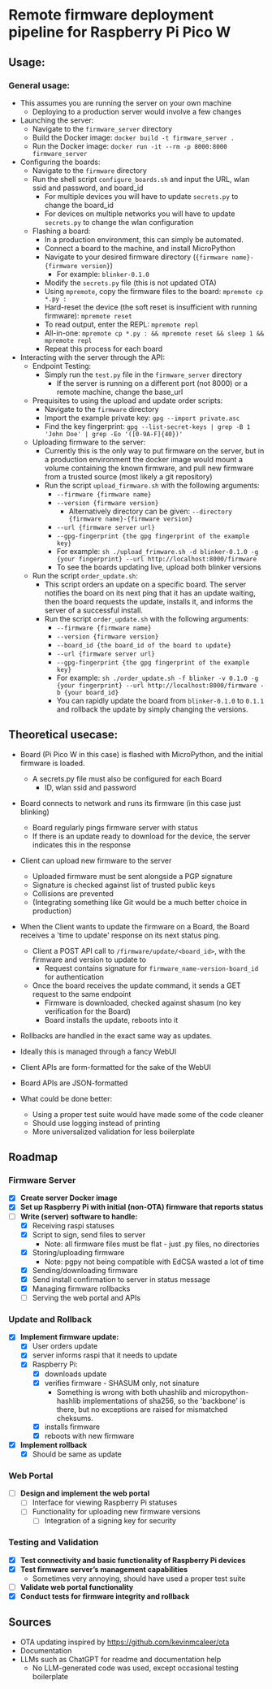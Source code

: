 # Remote firmware deployment pipeline for Raspberry Pi Pico W

## Usage:

### General usage:
- This assumes you are running the server on your own machine
  - Deploying to a production server would involve a few changes
- Launching the server:
  - Navigate to the `firmware_server` directory
  - Build the Docker image: `docker build -t firmware_server .`
  - Run the Docker image: `docker run -it --rm -p 8000:8000 firmware_server`
- Configuring the boards:
  - Navigate to the `firmware` directory
  - Run the shell script `configure_boards.sh` and input the URL, wlan ssid and password, and board_id
    - For multiple devices you will have to update `secrets.py` to change the board_id
    - For devices on multiple networks you will have to update `secrets.py` to change the wlan configuration
  - Flashing a board:
    - In a production environment, this can simply be automated.
    - Connect a board to the machine, and install MicroPython
    - Navigate to your desired firmware directory (`{firmware name}-{firmware version}`)
      - For example: `blinker-0.1.0`
    - Modify the `secrets.py` file (this is not updated OTA)
    - Using `mpremote`, copy the firmware files to the board: `mpremote cp *.py :`
    - Hard-reset the device (the soft reset is insufficient with running firmware): `mpremote reset`
    - To read output, enter the REPL: `mpremote repl`
    - All-in-one: `mpremote cp *.py : && mpremote reset && sleep 1 && mpremote repl`
    - Repeat this process for each board
- Interacting with the server through the API:
  - Endpoint Testing:
    - Simply run the `test.py` file in the `firmware_server` directory
      - If the server is running on a different port (not 8000) or a remote machine, change the base_url
  - Prequisites to using the upload and update order scripts:
    - Navigate to the `firmware` directory
    - Import the example private key: `gpg --import private.asc`
    - Find the key fingerprint: `gpg --list-secret-keys | grep -B 1 'John Doe' | grep -Eo '([0-9A-F]{40})'`
  - Uploading firmware to the server: 
    - Currently this is the only way to put firmware on the server,
      but in a production environment the docker image would mount a volume containing the known
      firmware, and pull new firmware from a trusted source (most likely a git repository)
    - Run the script `upload_firmware.sh` with the following arguments: 
      - `--firmware {firmware name}`
      - `--version {firmware version}`
        - Alternatively directory can be given: `--directory {firmware name}-{firmware version}`
      - `--url {firmware server url}`
      - `--gpg-fingerprint {the gpg fingerprint of the example key}`
      - For example: `sh ./upload_frimware.sh -d blinker-0.1.0 -g {your fingerprint}
        --url http://localhost:8000/firmware`
      - To see the boards updating live, upload both blinker versions
  - Run the script `order_update.sh`:
    - This script orders an update on a specific board. The server notifies the board on its
      next ping that it has an update waiting, then the board requests the update, installs it,
      and informs the server of a successful install.
    - Run the script `order_update.sh` with the following arguments:
      - `--firmware {firmware name}`
      - `--version {firmware version}`
      - `--board_id {the board_id of the board to update}`
      - `--url {firmware server url}`
      - `--gpg-fingerprint {the gpg fingerprint of the example key}`
      - For example: `sh ./order_update.sh -f blinker -v 0.1.0 -g {your fingerprint}
        --url http://localhost:8000/firmware -b {your board_id}`
      - You can rapidly update the board from `blinker-0.1.0` to `0.1.1` and rollback the update
        by simply changing the versions.

## Theoretical usecase:
- Board (Pi Pico W in this case) is flashed with MicroPython, and the initial firmware is loaded.
  - A secrets.py file must also be configured for each Board
    - ID, wlan ssid and password
- Board connects to network and runs its firmware (in this case just blinking)
  - Board regularly pings firmware server with status
  - If there is an update ready to download for the device,
    the server indicates this in the response
- Client can upload new firmware to the server
  - Uploaded firmware must be sent alongside a PGP signature
  - Signature is checked against list of trusted public keys
  - Collisions are prevented
  - (Integrating something like Git would be a much better choice in production)
- When the Client wants to update the firmware on a Board, the Board receives a 'time to update'
  response on its next status ping.
  - Client a POST API call to `/firmware/update/<board_id>`,
    with the firmware and version to update to
    - Request contains signature for `firmware_name-version-board_id` for authentication
  - Once the board receives the update command, it sends a GET request to the same endpoint
    - Firmware is downloaded, checked against shasum (no key verification for the Board)
    - Board installs the update, reboots into it
- Rollbacks are handled in the exact same way as updates.
- Ideally this is managed through a fancy WebUI

- Client APIs are form-formatted for the sake of the WebUI
- Board APIs are JSON-formatted

- What could be done better:
  - Using a proper test suite would have made some of the code cleaner
  - Should use logging instead of printing
  - More universalized validation for less boilerplate

## Roadmap

### Firmware Server

- [x] **Create server Docker image**
- [x] **Set up Raspberry Pi with initial (non-OTA) firmware that reports status**
- [ ] **Write (server) software to handle:**
  - [x] Receiving raspi statuses
  - [x] Script to sign, send files to server
    - Note: all firmware files must be flat - just .py files, no directories
  - [x] Storing/uploading firmware
    - Note: pgpy not being compatible with EdCSA wasted a lot of time
  - [x] Sending/downloading firmware
  - [x] Send install confirmation to server in status message
  - [x] Managing firmware rollbacks
  - [ ] Serving the web portal and APIs

### Update and Rollback

- [x] **Implement firmware update:**
  - [x] User orders update
  - [x] server informs raspi that it needs to update
  - [x] Raspberry Pi:
    - [x] downloads update
    - [x] verifies firmware - SHASUM only, not sinature
      - Something is wrong with both uhashlib and micropython-hashlib
        implementations of sha256, so the 'backbone' is there,
        but no exceptions are raised for mismatched cheksums.
    - [x] installs firmware
    - [x] reboots with new firmware
- [x] **Implement rollback**
  - [x] Should be same as update

### Web Portal

- [ ] **Design and implement the web portal**
  - [ ] Interface for viewing Raspberry Pi statuses
  - [ ] Functionality for uploading new firmware versions
    - [ ] Integration of a signing key for security

### Testing and Validation

- [x] **Test connectivity and basic functionality of Raspberry Pi devices**
- [x] **Test firmware server’s management capabilities**
  - Sometimes very annoying, should have used a proper test suite
- [ ] **Validate web portal functionality**
- [x] **Conduct tests for firmware integrity and rollback**

## Sources
- OTA updating inspired by https://github.com/kevinmcaleer/ota
- Documentation
- LLMs such as ChatGPT for readme and documentation help
  - No LLM-generated code was used, except occasional testing boilerplate
